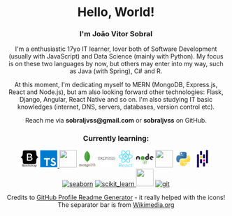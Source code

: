 <h1 align="center">Hello, World!</h1>
<h3 align="center">I'm João Vitor Sobral</h3>

<p align="center">I'm a enthusiastic 17yo IT learner, lover both of Software Development (usually with JavaScript) and Data Science (mainly with Python). My focus is on these two languages by now, but others may enter into my way, such as Java (with Spring), C# and R.</p>
<p align="center">At this moment, I'm dedicating myself to MERN (MongoDB, Express.js, React and Node.js), but am also looking forward other technologies: Flask, Django, Angular, React Native and so on. I'm also studying IT basic knowledges (internet, DNS, servers, databases, version control etc).</p>

<p align="center">Reach me via <strong>sobraljvss@gmail.com</strong> or <strong>sobraljvss</strong> on GitHub.</p>

<h3 align="center">Currently learning:</h3>

<p align="center">
  <a href="https://getbootstrap.com" target="_blank" rel="noreferrer"> <img src="https://raw.githubusercontent.com/devicons/devicon/master/icons/bootstrap/bootstrap-plain-wordmark.svg" alt="bootstrap" width="40" height="40"/></a>
  <a href="https://www.typescriptlang.org/" target="_blank" rel="noreferrer"> <img src="https://raw.githubusercontent.com/devicons/devicon/master/icons/typescript/typescript-original.svg" alt="typescript" width="40" height="40"/> </a>
  <img src="https://upload.wikimedia.org/wikipedia/commons/9/9a/SIDDHAM_SEPARATOR_BAR.svg" width="40" height="40">
  <a href="https://www.mongodb.com/" target="_blank" rel="noreferrer"> <img src="https://raw.githubusercontent.com/devicons/devicon/master/icons/mongodb/mongodb-original-wordmark.svg" alt="mongodb" width="40" height="40"/></a>
  <a href="https://expressjs.com" target="_blank" rel="noreferrer"> <img src="https://raw.githubusercontent.com/devicons/devicon/master/icons/express/express-original-wordmark.svg" alt="express" width="40" height="40"/></a>
  <a href="https://reactjs.org/" target="_blank" rel="noreferrer"> <img src="https://raw.githubusercontent.com/devicons/devicon/master/icons/react/react-original-wordmark.svg" alt="react" width="40" height="40"/></a>
  <a href="https://nodejs.org" target="_blank" rel="noreferrer"> <img src="https://raw.githubusercontent.com/devicons/devicon/master/icons/nodejs/nodejs-original-wordmark.svg" alt="nodejs" width="40" height="40"/></a>
  <img src="https://upload.wikimedia.org/wikipedia/commons/9/9a/SIDDHAM_SEPARATOR_BAR.svg" width="40" height="40">
  <a href="https://www.python.org" target="_blank" rel="noreferrer"> <img src="https://raw.githubusercontent.com/devicons/devicon/master/icons/python/python-original.svg" alt="python" width="40" height="40"/></a>
  <a href="https://pandas.pydata.org/" target="_blank" rel="noreferrer"> <img src="https://raw.githubusercontent.com/devicons/devicon/2ae2a900d2f041da66e950e4d48052658d850630/icons/pandas/pandas-original.svg" alt="pandas" width="40" height="40"/></a>
  <a href="https://seaborn.pydata.org/" target="_blank" rel="noreferrer"> <img src="https://seaborn.pydata.org/_images/logo-mark-lightbg.svg" alt="seaborn" width="40" height="40"/></a>
  <a href="https://scikit-learn.org/" target="_blank" rel="noreferrer"> <img src="https://upload.wikimedia.org/wikipedia/commons/0/05/Scikit_learn_logo_small.svg" alt="scikit_learn" width="40" height="40"/> </a>
  <img src="https://upload.wikimedia.org/wikipedia/commons/9/9a/SIDDHAM_SEPARATOR_BAR.svg" width="40" height="40">
  <a href="https://git-scm.com/" target="_blank" rel="noreferrer"> <img src="https://www.vectorlogo.zone/logos/git-scm/git-scm-icon.svg" alt="git" width="40" height="40"/></a>
</p>

<p align="center">Credits to <a href="https://rahuldkjain.github.io/gh-profile-readme-generator/">GitHub Profile Readme Generator</a> - it really helped with the icons! The separator bar is from <a href="https://upload.wikimedia.org/wikipedia/commons/9/9a/SIDDHAM_SEPARATOR_BAR.svg">Wikimedia.org</a></p>
